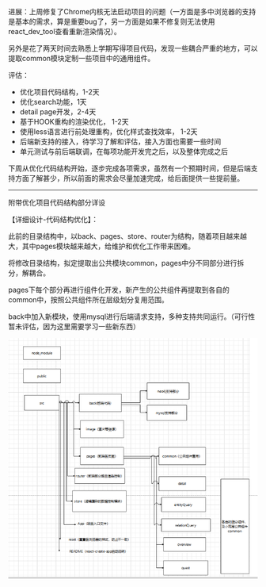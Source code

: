 进展：上周修复了Chrome内核无法启动项目的问题（一方面是多中浏览器的支持是基本的需求，算是重要bug了，另一方面是如果不修复则无法使用react_dev_tool查看重新渲染情况）。

另外是花了两天时间去熟悉上学期写得项目代码，发现一些耦合严重的地方，可以提取common模块定制一些项目中的通用组件。

评估：

- 优化项目代码结构，1-2天
- 优化search功能，1天
- detail page开发，2-4天
- 基于HOOK重构的渲染优化， 1-2天
- 使用less语言进行前处理重构，优化样式查找效率， 1-2天
- 后端新支持的接入，待学习了解和评估，接入方面也需要一些时间
- 单元测试与前后端联调，在每项功能开发完之后，以及整体完成之后

下周从优化代码结构开始，逐步完成各项需求，虽然有一个预期时间，但是后端支持方面了解甚少，所以前面的需求会尽量加速完成，给后面提供一些提前量。



--------------

附带优化项目代码结构部分详设

【详细设计-代码结构优化】：

此前的目录结构中，以back、pages、store、router为结构，随着项目越来越大，其中pages模块越来越大，给维护和优化工作带来困难。

将修改目录结构，拟定提取出公共模块common，pages中分不同部分进行拆分，解耦合。

pages下每个部分再进行组件化开发，新产生的公共组件再提取到各自的common中，按照公共组件所在层级划分复用范围。

back中加入新模块，使用mysql进行后端请求支持，多种支持共同运行。（可行性暂未评估，因为这里需要学习一些新东西）

![2-1](../img/2-1.png)

